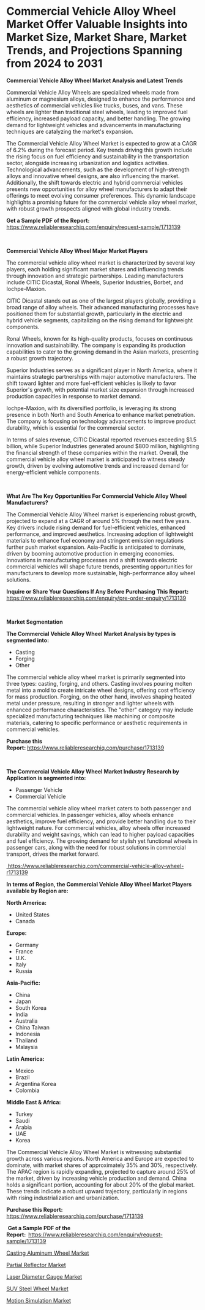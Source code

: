 <p><h1>Commercial Vehicle Alloy Wheel Market Offer Valuable Insights into Market Size, Market Share, Market Trends, and Projections Spanning from 2024 to 2031</h1></p><p><strong>Commercial Vehicle Alloy Wheel Market Analysis and Latest Trends</strong></p>
<p><p>Commercial Vehicle Alloy Wheels are specialized wheels made from aluminum or magnesium alloys, designed to enhance the performance and aesthetics of commercial vehicles like trucks, buses, and vans. These wheels are lighter than traditional steel wheels, leading to improved fuel efficiency, increased payload capacity, and better handling. The growing demand for lightweight vehicles and advancements in manufacturing techniques are catalyzing the market's expansion.</p><p>The Commercial Vehicle Alloy Wheel Market is expected to grow at a CAGR of 6.2% during the forecast period. Key trends driving this growth include the rising focus on fuel efficiency and sustainability in the transportation sector, alongside increasing urbanization and logistics activities. Technological advancements, such as the development of high-strength alloys and innovative wheel designs, are also influencing the market. Additionally, the shift towards electric and hybrid commercial vehicles presents new opportunities for alloy wheel manufacturers to adapt their offerings to meet evolving consumer preferences. This dynamic landscape highlights a promising future for the commercial vehicle alloy wheel market, with robust growth prospects aligned with global industry trends.</p></p>
<p><strong>Get a Sample PDF of the Report:&nbsp;</strong> <a href="https://www.reliableresearchiq.com/enquiry/request-sample/1713139?utm_campaign=1461&utm_medium=2&utm_source=Github&utm_content=ia&utm_term=22102024&utm_id=commercial-vehicle-alloy-wheel">https://www.reliableresearchiq.com/enquiry/request-sample/1713139</a></p>
<p>&nbsp;</p>
<p><strong>Commercial Vehicle Alloy Wheel Major Market Players</strong></p>
<p><p>The commercial vehicle alloy wheel market is characterized by several key players, each holding significant market shares and influencing trends through innovation and strategic partnerships. Leading manufacturers include CITIC Dicastal, Ronal Wheels, Superior Industries, Borbet, and Iochpe-Maxion.</p><p>CITIC Dicastal stands out as one of the largest players globally, providing a broad range of alloy wheels. Their advanced manufacturing processes have positioned them for substantial growth, particularly in the electric and hybrid vehicle segments, capitalizing on the rising demand for lightweight components.</p><p>Ronal Wheels, known for its high-quality products, focuses on continuous innovation and sustainability. The company is expanding its production capabilities to cater to the growing demand in the Asian markets, presenting a robust growth trajectory.</p><p>Superior Industries serves as a significant player in North America, where it maintains strategic partnerships with major automotive manufacturers. The shift toward lighter and more fuel-efficient vehicles is likely to favor Superior's growth, with potential market size expansion through increased production capacities in response to market demand.</p><p>Iochpe-Maxion, with its diversified portfolio, is leveraging its strong presence in both North and South America to enhance market penetration. The company is focusing on technology advancements to improve product durability, which is essential for the commercial sector.</p><p>In terms of sales revenue, CITIC Dicastal reported revenues exceeding $1.5 billion, while Superior Industries generated around $800 million, highlighting the financial strength of these companies within the market. Overall, the commercial vehicle alloy wheel market is anticipated to witness steady growth, driven by evolving automotive trends and increased demand for energy-efficient vehicle components.</p></p>
<p>&nbsp;</p>
<p><strong>What Are The Key Opportunities For Commercial Vehicle Alloy Wheel Manufacturers?</strong></p>
<p><p>The Commercial Vehicle Alloy Wheel market is experiencing robust growth, projected to expand at a CAGR of around 5% through the next five years. Key drivers include rising demand for fuel-efficient vehicles, enhanced performance, and improved aesthetics. Increasing adoption of lightweight materials to enhance fuel economy and stringent emission regulations further push market expansion. Asia-Pacific is anticipated to dominate, driven by booming automotive production in emerging economies. Innovations in manufacturing processes and a shift towards electric commercial vehicles will shape future trends, presenting opportunities for manufacturers to develop more sustainable, high-performance alloy wheel solutions.</p></p>
<p><strong>Inquire or Share Your Questions If Any Before Purchasing This Report:</strong> <a href="https://www.reliableresearchiq.com/enquiry/pre-order-enquiry/1713139?utm_campaign=1461&utm_medium=2&utm_source=Github&utm_content=ia&utm_term=22102024&utm_id=commercial-vehicle-alloy-wheel">https://www.reliableresearchiq.com/enquiry/pre-order-enquiry/1713139</a></p>
<p>&nbsp;</p>
<p><strong>Market Segmentation</strong></p>
<p><strong>The Commercial Vehicle Alloy Wheel Market Analysis by types is segmented into:</strong></p>
<p><ul><li>Casting</li><li>Forging</li><li>Other</li></ul></p>
<p><p>The commercial vehicle alloy wheel market is primarily segmented into three types: casting, forging, and others. Casting involves pouring molten metal into a mold to create intricate wheel designs, offering cost efficiency for mass production. Forging, on the other hand, involves shaping heated metal under pressure, resulting in stronger and lighter wheels with enhanced performance characteristics. The "other" category may include specialized manufacturing techniques like machining or composite materials, catering to specific performance or aesthetic requirements in commercial vehicles.</p></p>
<p><strong>Purchase this Report:&nbsp;</strong><a href="https://www.reliableresearchiq.com/purchase/1713139?utm_campaign=1461&utm_medium=2&utm_source=Github&utm_content=ia&utm_term=22102024&utm_id=commercial-vehicle-alloy-wheel">https://www.reliableresearchiq.com/purchase/1713139</a></p>
<p>&nbsp;</p>
<p><strong>The Commercial Vehicle Alloy Wheel Market Industry Research by Application is segmented into:</strong></p>
<p><ul><li>Passenger Vehicle</li><li>Commercial Vehicle</li></ul></p>
<p><p>The commercial vehicle alloy wheel market caters to both passenger and commercial vehicles. In passenger vehicles, alloy wheels enhance aesthetics, improve fuel efficiency, and provide better handling due to their lightweight nature. For commercial vehicles, alloy wheels offer increased durability and weight savings, which can lead to higher payload capacities and fuel efficiency. The growing demand for stylish yet functional wheels in passenger cars, along with the need for robust solutions in commercial transport, drives the market forward.</p></p>
<p><a href="https://www.reliableresearchiq.com/commercial-vehicle-alloy-wheel-r1713139?utm_campaign=1461&utm_medium=2&utm_source=Github&utm_content=ia&utm_term=22102024&utm_id=commercial-vehicle-alloy-wheel">&nbsp;https://www.reliableresearchiq.com/commercial-vehicle-alloy-wheel-r1713139</a></p>
<p><strong>In terms of Region, the Commercial Vehicle Alloy Wheel Market Players available by Region are:</strong></p>
<p>
    <p> <strong> North America: </strong>
        <ul>
            <li>United States</li>
            <li>Canada</li>
        </ul>
        </p> 
    <p> <strong> Europe: </strong>
        <ul>
            <li>Germany</li>
            <li>France</li>
            <li>U.K.</li>
            <li>Italy</li>
            <li>Russia</li>
        </ul>
        </p> 
    <p> <strong> Asia-Pacific: </strong>
        <ul>
            <li>China</li>
            <li>Japan</li>
            <li>South Korea</li>
            <li>India</li>
            <li>Australia</li>
            <li>China Taiwan</li>
            <li>Indonesia</li>
            <li>Thailand</li>
            <li>Malaysia</li>
        </ul>
        </p> 
    <p> <strong> Latin America: </strong>
        <ul>
            <li>Mexico</li>
            <li>Brazil</li>
            <li>Argentina Korea</li>
            <li>Colombia</li>
        </ul>
        </p> 
    <p> <strong> Middle East & Africa: </strong>
        <ul>
            <li>Turkey</li>
            <li>Saudi</li>
            <li>Arabia</li>
            <li>UAE</li>
            <li>Korea</li>
        </ul>
    </p>
    </p>
<p><p>The Commercial Vehicle Alloy Wheel Market is witnessing substantial growth across various regions. North America and Europe are expected to dominate, with market shares of approximately 35% and 30%, respectively. The APAC region is rapidly expanding, projected to capture around 25% of the market, driven by increasing vehicle production and demand. China holds a significant portion, accounting for about 20% of the global market. These trends indicate a robust upward trajectory, particularly in regions with rising industrialization and urbanization.</p></p>
<p><strong>Purchase this Report: </strong><a href="https://www.reliableresearchiq.com/purchase/1713139?utm_campaign=1461&utm_medium=2&utm_source=Github&utm_content=ia&utm_term=22102024&utm_id=commercial-vehicle-alloy-wheel">https://www.reliableresearchiq.com/purchase/1713139</a></p>
<p>&nbsp;<strong>Get a Sample PDF of the Report:&nbsp;&nbsp;</strong><a href="https://www.reliableresearchiq.com/enquiry/request-sample/1713139?utm_campaign=1461&utm_medium=2&utm_source=Github&utm_content=ia&utm_term=22102024&utm_id=commercial-vehicle-alloy-wheel">https://www.reliableresearchiq.com/enquiry/request-sample/1713139</a></p>
<p><strong></strong></p>
<p><p><a href="https://github.com/lesavftol/Market-Research-Report-List-1/blob/main/casting-aluminum-wheel-market.md?utm_campaign=1461&utm_medium=2&utm_source=Github&utm_content=ia&utm_term=22102024&utm_id=commercial-vehicle-alloy-wheel">Casting Aluminum Wheel Market</a></p><p><a href="https://issuu.com/reportprime-2/docs/partial-reflector-market-size-2030._fa15289decfb2a?utm_campaign=1461&utm_medium=2&utm_source=Github&utm_content=ia&utm_term=22102024&utm_id=commercial-vehicle-alloy-wheel">Partial Reflector Market</a></p><p><a href="https://issuu.com/reportprime-2/docs/laser-diameter-gauge-market-size-20_f40a2a50defb68?utm_campaign=1461&utm_medium=2&utm_source=Github&utm_content=ia&utm_term=22102024&utm_id=commercial-vehicle-alloy-wheel">Laser Diameter Gauge Market</a></p><p><a href="https://github.com/seemagartingsvo/Market-Research-Report-List-1/blob/main/suv-steel-wheel-market.md?utm_campaign=1461&utm_medium=2&utm_source=Github&utm_content=ia&utm_term=22102024&utm_id=commercial-vehicle-alloy-wheel">SUV Steel Wheel Market</a></p><p><a href="https://www.linkedin.com/pulse/motion-simulation-market-velocity-54-cagr-trajectory-2024-2031-pkc2c?utm_campaign=1461&utm_medium=2&utm_source=Github&utm_content=ia&utm_term=22102024&utm_id=commercial-vehicle-alloy-wheel">Motion Simulation Market</a></p></p>